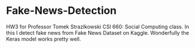 # Fake-News-Detection
HW3 for Professor Tomek Strazlkowski CSI 660: Social Computing class. 
In this I detect fake news from Fake News Dataset on Kaggle. Wonderfully the Keras model works pretty well.
